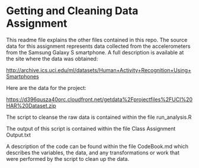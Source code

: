 # Getting and Cleaning Data Assignment

This readme file explains the other files contained in this repo. 
The source data for this assignment represents data collected from the accelerometers from the Samsung Galaxy S smartphone.
A full description is available at the site where the data was obtained: 

http://archive.ics.uci.edu/ml/datasets/Human+Activity+Recognition+Using+Smartphones 

Here are the data for the project: 

https://d396qusza40orc.cloudfront.net/getdata%2Fprojectfiles%2FUCI%20HAR%20Dataset.zip 

The script to cleanse the raw data is contained within the file run_analysis.R

The output of this script is contained within the file Class Assignment Output.txt

A description of the code can be found within the file CodeBook.md which describes the variables, the data, and any transformations or work that were performed by the script to clean up the data.
